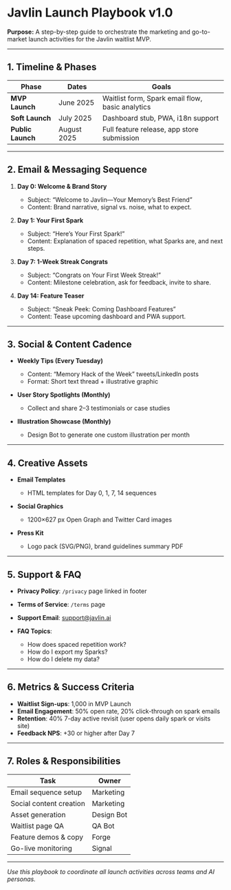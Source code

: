 # Javlin Launch Playbook v1.0

**Purpose:** A step-by-step guide to orchestrate the marketing and go-to-market launch activities for the Javlin waitlist MVP.

---

## 1. Timeline & Phases

| Phase             | Dates       | Goals                                            |
| ----------------- | ----------- | ------------------------------------------------ |
| **MVP Launch**    | June 2025   | Waitlist form, Spark email flow, basic analytics |
| **Soft Launch**   | July 2025   | Dashboard stub, PWA, i18n support                |
| **Public Launch** | August 2025 | Full feature release, app store submission       |

---

## 2. Email & Messaging Sequence

1. **Day 0: Welcome & Brand Story**

   * Subject: “Welcome to Javlin—Your Memory’s Best Friend”
   * Content: Brand narrative, signal vs. noise, what to expect.
2. **Day 1: Your First Spark**

   * Subject: “Here’s Your First Spark!”
   * Content: Explanation of spaced repetition, what Sparks are, and next steps.
3. **Day 7: 1-Week Streak Congrats**

   * Subject: “Congrats on Your First Week Streak!”
   * Content: Milestone celebration, ask for feedback, invite to share.
4. **Day 14: Feature Teaser**

   * Subject: “Sneak Peek: Coming Dashboard Features”
   * Content: Tease upcoming dashboard and PWA support.

---

## 3. Social & Content Cadence

* **Weekly Tips (Every Tuesday)**

  * Content: “Memory Hack of the Week” tweets/LinkedIn posts
  * Format: Short text thread + illustrative graphic
* **User Story Spotlights (Monthly)**

  * Collect and share 2–3 testimonials or case studies
* **Illustration Showcase (Monthly)**

  * Design Bot to generate one custom illustration per month

---

## 4. Creative Assets

* **Email Templates**

  * HTML templates for Day 0, 1, 7, 14 sequences
* **Social Graphics**

  * 1200×627 px Open Graph and Twitter Card images
* **Press Kit**

  * Logo pack (SVG/PNG), brand guidelines summary PDF

---

## 5. Support & FAQ

* **Privacy Policy**: `/privacy` page linked in footer
* **Terms of Service**: `/terms` page
* **Support Email**: [support@javlin.ai](mailto:support@javlin.ai)
* **FAQ Topics**:

  * How does spaced repetition work?
  * How do I export my Sparks?
  * How do I delete my data?

---

## 6. Metrics & Success Criteria

* **Waitlist Sign-ups**: 1,000 in MVP Launch
* **Email Engagement**: 50% open rate, 20% click-through on spark emails
* **Retention**: 40% 7-day active revisit (user opens daily spark or visits site)
* **Feedback NPS**: +30 or higher after Day 7

---

## 7. Roles & Responsibilities

| Task                    | Owner      |
| ----------------------- | ---------- |
| Email sequence setup    | Marketing  |
| Social content creation | Marketing  |
| Asset generation        | Design Bot |
| Waitlist page QA        | QA Bot     |
| Feature demos & copy    | Forge      |
| Go-live monitoring      | Signal     |

---

*Use this playbook to coordinate all launch activities across teams and AI personas.*
